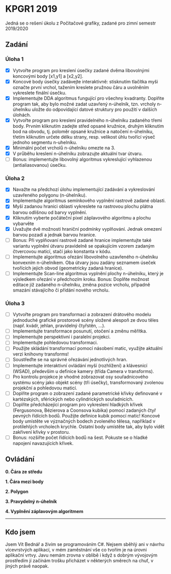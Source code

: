 # KPGR1 2019
Jedná se o rešení úkolu z Počítačové grafiky, zadané pro zimní semestr 2019/2020
## Zadání
### Úloha 1
- [X] Vytvořte program pro kreslení úsečky zadané dvěma libovolnými koncovými body [x1,y1] a [x2,y2].
- [X] Koncové body úsečky zadávejte interaktivně: stisknutím tlačítka myši označte první vrchol, tažením kreslete pružnou čáru a uvolněním vykreslete finální úsečku.
- [X] Implementujte DDA algoritmus fungující pro všechny kvadranty.
Doplňte program tak, aby bylo možné zadat uzavřený n-úhelník, tzn. vrcholy n-úhelníku uložte do odpovídající datové struktury pro použití v dalších úlohách.
- [X] Vytvořte program pro kreslení pravidelného n-úhelníku zadaného třemi body. Prvním kliknutím zadejte střed opsané kružnice, druhým kliknutím bod na obvodu, tj. poloměr opsané kružnice a natočení n-úhelníku, třetím kliknutím určete délku strany, resp. velikost úhlu tvořící výseč jednoho segmentu n-uhelníku.
- [X] Minimální počet vrcholů n-úhelníku omezte na 3.
- [X] V průběhu kreslení n-úhelníku zobrazujte aktuální tvar útvaru.
- [ ] Bonus: implementujte libovolný algoritmus vykreslující vyhlazenou (antialiasovanou) úsečku.

### Úloha 2
- [X] Navažte na předchozí úlohu implementující zadávání a vykreslování uzavřeného polygonu (n-úhelníku).
- [X] Implementujte algoritmus semínkového vyplnění rastrově zadané oblasti.
- [X] Myší zadanou hranici oblasti vykreslete na rastrovou plochu plátna barvou odlišnou od barvy vyplnění.
- [X] Kliknutím vyberte počáteční pixel záplavového algoritmu a plochu vybarvěte
- [X] Uvažujte dvě možnosti hraniční podmínky vyplňování. Jednak omezení barvou pozadí a jednak barvou hranice.
- [ ] Bonus: Při vyplňovaní rastrově zadané hranice implementujte také variantu vyplnění útvaru pravidelně se opakujícím vzorem zadaným čtvercovou maticí, stačí jako konstanta v kódu.
- [ ] Implementujte algoritmus ořezání libovolného uzavřeného n-úhelníku konvexním n-úhelníkem. Oba útvary jsou zadány seznamem úseček tvořících jejich obvod (geometricky zadaná hranice).
- [ ] Implementujte Scan-line algoritmus vyplnění plochy n-úhelníku, který je výsledkem ořezání v předchozím kroku.
Bonus: Doplňte možnost editace již zadaného n-úhelníku, změna pozice vrcholu, případně smazání stávajícího či přidání nového vrcholu. 

### Úloha 3
- [ ] Vytvořte program pro transformaci a zobrazení drátového modelu jednoduché grafické prostorové scény složené alespoň ze dvou těles (např. kvádr, jehlan, pravidelný čtyřstěn, …).
- [ ] Implementujte transformace posunutí, otočení a změnu měřítka.
- [ ] Implementujte perspektivní i paralelní projekci.
- [ ] Implementujte pohledovou transformaci.
- [ ] Použijte skládání transformací pomocí násobení matic, využijte aktuální verzi knihovny transforms!
- [ ] Soustřeďte se na správné ořezávání jednotlivých hran.
- [ ] Implementujte interaktivní ovládání myší (rozhlížení) a klávesnicí (WSAD), především u definice kamery (třída Camera v transforms).
- [ ] Pro kontrolu projekce je vhodné zobrazovat osy souřadnicového systému scény jako objekt scény (tři úsečky), transformovaný zvolenou projekční a pohledovou maticí.
- [ ] Doplňte program o zobrazení zadané parametrické křivky definované v kartézských, sférických nebo cylindrických souřadnicích.
- [ ] Doplňte předcházející program pro vykreslení hladkých křivek (Fergusonova, Bézierova a Coonsova kubika) pomocí zadaných čtyř pevných řídících bodů. Použijte definice kubik pomocí matic! Koncové body umístěte ve význačných bodech zvoleného tělesa, například v protilehlých vrcholech krychle. Ostatní body umístěte tak, aby bylo vidět zakřivení křivky v prostoru.
- [ ] Bonus: rozšiřte počet řídících bodů na šest. Pokuste se o hladké napojení navazujících křivek. 

## Ovládání
**0. Čára ze středu**

**1. Čára mezi body**

**2. Polygon**

**3. Pravydelný n-úhelník**

**4. Vyplnění záplavovým algoritmem**

***

## Kdo jsem
Jsem Vít Bednář a živím se programováním C#. Nejsem sběhlý ani v návrhu vícevrstvých aplikací, v mém zaměstnání vše co tvořím je na úrovni aplikační vrtvy. Javu nemám zrovna v oblibě i když s dobrým vývojovým prostředím jí začínám trošku přicházet v některých směrech na chuť, v jiných právě naopak.

